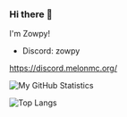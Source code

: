 ### Hi there 👋

I'm Zowpy!

- Discord: zowpy

https://discord.melonmc.org/

![My GitHub Statistics](https://github-readme-stats.vercel.app/api?username=Zowpy&count_private=true&theme=tokyonight)

![Top Langs](https://github-readme-stats.vercel.app/api/top-langs/?username=Zowpy&theme=tokyonight)
